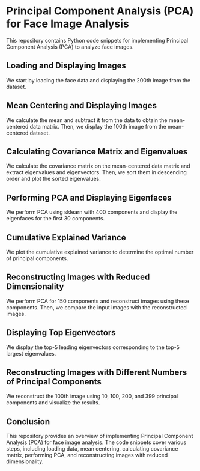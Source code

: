 # Principal Component Analysis (PCA) for Face Image Analysis

This repository contains Python code snippets for implementing Principal Component Analysis (PCA) to analyze face images. 

## Loading and Displaying Images

We start by loading the face data and displaying the 200th image from the dataset.

## Mean Centering and Displaying Images

We calculate the mean and subtract it from the data to obtain the mean-centered data matrix. Then, we display the 100th image from the mean-centered dataset.

## Calculating Covariance Matrix and Eigenvalues

We calculate the covariance matrix on the mean-centered data matrix and extract eigenvalues and eigenvectors. Then, we sort them in descending order and plot the sorted eigenvalues.

## Performing PCA and Displaying Eigenfaces

We perform PCA using sklearn with 400 components and display the eigenfaces for the first 30 components.

## Cumulative Explained Variance

We plot the cumulative explained variance to determine the optimal number of principal components.

## Reconstructing Images with Reduced Dimensionality

We perform PCA for 150 components and reconstruct images using these components. Then, we compare the input images with the reconstructed images.

## Displaying Top Eigenvectors

We display the top-5 leading eigenvectors corresponding to the top-5 largest eigenvalues.

## Reconstructing Images with Different Numbers of Principal Components

We reconstruct the 100th image using 10, 100, 200, and 399 principal components and visualize the results.

## Conclusion

This repository provides an overview of implementing Principal Component Analysis (PCA) for face image analysis. The code snippets cover various steps, including loading data, mean centering, calculating covariance matrix, performing PCA, and reconstructing images with reduced dimensionality.
